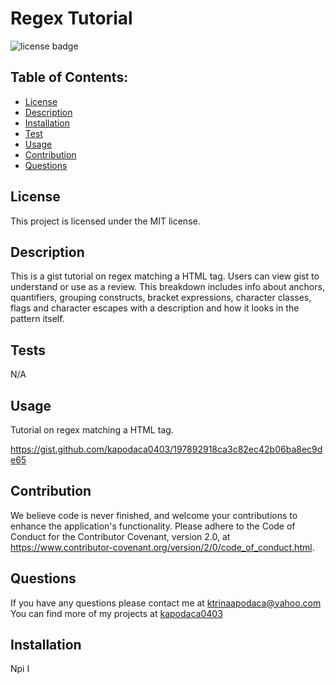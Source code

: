 # Regex Tutorial

![license badge](https://img.shields.io/badge/License-MIT-lightgrey.svg)

## Table of Contents:

- [License](#license)
- [Description](#description)
- [Installation](#installation)
- [Test](#test)
- [Usage](#usage)
- [Contribution](#contribution)
- [Questions](#questions)

## License

This project is licensed under the MIT license.

## Description

This is a gist tutorial on regex matching a HTML tag. Users can view gist to understand or use as a review. This breakdown includes info about anchors, quantifiers, grouping constructs, bracket expressions, character classes, flags and character escapes with a description and how it looks in the pattern itself. 

## Tests

N/A

## Usage

Tutorial on regex matching a HTML tag.

https://gist.github.com/kapodaca0403/197892918ca3c82ec42b06ba8ec9de65

## Contribution

We believe code is never finished, and welcome your contributions to enhance the application's functionality. Please adhere to the Code of Conduct for the Contributor Covenant, version 2.0, at https://www.contributor-covenant.org/version/2/0/code_of_conduct.html.

## Questions

If you have any questions please contact me at ktrinaapodaca@yahoo.com You can find more of my projects at [kapodaca0403](https://github.com/kapodaca0403)

## Installation

Npi I
